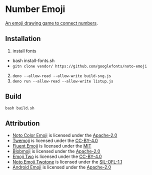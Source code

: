 # Number Emoji

[An emoji drawing game to connect numbers](https://marmooo.github.io/number-icon/).

## Installation

1. install fonts

- bash install-fonts.sh
- `gitn clone vendor/ https://github.com/googlefonts/noto-emoji`

2. `deno --allow-read --allow-write build-svg.js`
3. `deno run --allow-read --allow-write listup.js`

## Build

```
bash build.sh
```

## Attribution

- [Noto Color Emoji](https://github.com/googlefonts/noto-emoji) is licensed
  under the
  [Apache-2.0](https://github.com/googlefonts/noto-emoji/blob/main/LICENSE)
- [Twemoji](https://github.com/twitter/twemoji) is licensed under the
  [CC-BY-4.0](https://github.com/twitter/twemoji/blob/master/LICENSE-GRAPHICS)
- [Fluent Emoji](https://github.com/microsoft/fluentui-emoji) is licensed under
  the [MIT](https://github.com/microsoft/fluentui-emoji/blob/main/LICENSE)
- [Blobmoji](https://github.com/C1710/blobmoji) is licensed under the
  [Apache-2.0](https://github.com/C1710/blobmoji/blob/main/LICENSE)
- [Emoji Two](https://github.com/EmojiTwo/emojitwo) is licensed under the
  [CC-BY-4.0](https://github.com/EmojiTwo/emojitwo/blob/master/LICENSE.md)
- [Noto Emoji Twotone](https://fonts.google.com/noto/specimen/Noto+Emoji) is
  licensed under the
  [SIL-OFL-1.1](https://fonts.google.com/noto/specimen/Noto+Emoji/about)
- [Android Emoji](https://github.com/aosp-mirror/platform_frameworks_base) is
  licensed under the
  [Apache-2.0](https://github.com/aosp-mirror/platform_frameworks_base/blob/jb-mr2.0.0-release/MODULE_LICENSE_APACHE2)
